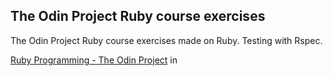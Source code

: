 ## The Odin Project Ruby course exercises

The Odin Project Ruby course exercises made on Ruby.
Testing with Rspec.

[Ruby Programming - The Odin Project](https://www.theodinproject.com/paths/full-stack-ruby-on-rails/courses/ruby-programming)
in
